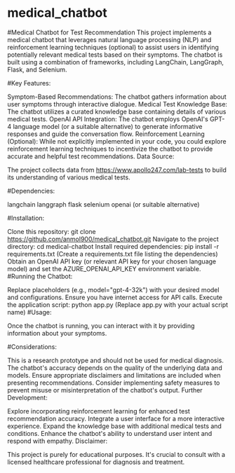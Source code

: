 # medical_chatbot
#Medical Chatbot for Test Recommendation
This project implements a medical chatbot that leverages natural language processing (NLP) and reinforcement learning techniques (optional) to assist users in identifying potentially relevant medical tests based on their symptoms. The chatbot is built using a combination of frameworks, including LangChain, LangGraph, Flask, and Selenium.

#Key Features:

Symptom-Based Recommendations: The chatbot gathers information about user symptoms through interactive dialogue.
Medical Test Knowledge Base: The chatbot utilizes a curated knowledge base containing details of various medical tests.
OpenAI API Integration: The chatbot employs OpenAI's GPT-4 language model (or a suitable alternative) to generate informative responses and guide the conversation flow.
Reinforcement Learning (Optional): While not explicitly implemented in your code, you could explore reinforcement learning techniques to incentivize the chatbot to provide accurate and helpful test recommendations.
Data Source:

The project collects data from https://www.apollo247.com/lab-tests to build its understanding of various medical tests.

#Dependencies:

langchain
langgraph
flask
selenium
openai (or suitable alternative)

#Installation:

Clone this repository: git clone https://github.com/anmol900/medical_chatbot.git
Navigate to the project directory: cd medical-chatbot
Install required dependencies: pip install -r requirements.txt (Create a requirements.txt file listing the dependencies)
Obtain an OpenAI API key (or relevant API key for your chosen language model) and set the AZURE_OPENAI_API_KEY environment variable.
#Running the Chatbot:

Replace placeholders (e.g., model="gpt-4-32k") with your desired model and configurations.
Ensure you have internet access for API calls.
Execute the application script: python app.py (Replace app.py with your actual script name)
#Usage:

Once the chatbot is running, you can interact with it by providing information about your symptoms.

#Considerations:

This is a research prototype and should not be used for medical diagnosis.
The chatbot's accuracy depends on the quality of the underlying data and models.
Ensure appropriate disclaimers and limitations are included when presenting recommendations.
Consider implementing safety measures to prevent misuse or misinterpretation of the chatbot's output.
Further Development:

Explore incorporating reinforcement learning for enhanced test recommendation accuracy.
Integrate a user interface for a more interactive experience.
Expand the knowledge base with additional medical tests and conditions.
Enhance the chatbot's ability to understand user intent and respond with empathy.
Disclaimer:

This project is purely for educational purposes. It's crucial to consult with a licensed healthcare professional for diagnosis and treatment.
